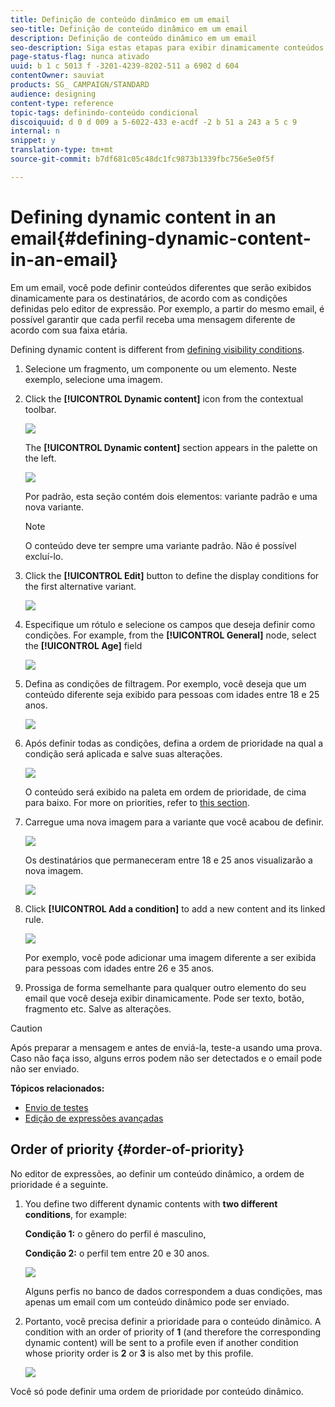 ```yaml
---
title: Definição de conteúdo dinâmico em um email
seo-title: Definição de conteúdo dinâmico em um email
description: Definição de conteúdo dinâmico em um email
seo-description: Siga estas etapas para exibir dinamicamente conteúdos diferentes em um e-mail de acordo com as condições definidas pelo editor de expressões do Adobe Campaign.
page-status-flag: nunca ativado
uuid: b 1 c 5013 f -3201-4239-8202-511 a 6902 d 604
contentOwner: sauviat
products: SG_ CAMPAIGN/STANDARD
audience: designing
content-type: reference
topic-tags: definindo-conteúdo condicional
discoiquuid: d 0 d 009 a 5-6022-433 e-acdf -2 b 51 a 243 a 5 c 9
internal: n
snippet: y
translation-type: tm+mt
source-git-commit: b7df681c05c48dc1fc9873b1339fbc756e5e0f5f

---
```



# Defining dynamic content in an email{#defining-dynamic-content-in-an-email}

Em um email, você pode definir conteúdos diferentes que serão exibidos dinamicamente para os destinatários, de acordo com as condições definidas pelo editor de expressão. Por exemplo, a partir do mesmo email, é possível garantir que cada perfil receba uma mensagem diferente de acordo com sua faixa etária.

Defining dynamic content is different from [defining visibility conditions](../../designing/using/defining-a-visibility-condition.md).

1. Selecione um fragmento, um componente ou um elemento. Neste exemplo, selecione uma imagem.
1. Click the **[!UICONTROL Dynamic content]** icon from the contextual toolbar.

   ![](assets/dynamic_content_2.png)

   The **[!UICONTROL Dynamic content]** section appears in the palette on the left.

   ![](assets/dynamic_content_3.png)

   Por padrão, esta seção contém dois elementos: variante padrão e uma nova variante.

   >[!NOTE]
   >
   >O conteúdo deve ter sempre uma variante padrão. Não é possível excluí-lo.

1. Click the **[!UICONTROL Edit]** button to define the display conditions for the first alternative variant.

   ![](assets/dynamic_content_4.png)

1. Especifique um rótulo e selecione os campos que deseja definir como condições. For example, from the **[!UICONTROL General]** node, select the **[!UICONTROL Age]** field

   ![](assets/dynamic_content_5.png)

1. Defina as condições de filtragem. Por exemplo, você deseja que um conteúdo diferente seja exibido para pessoas com idades entre 18 e 25 anos.

   ![](assets/dynamic_content_6.png)

1. Após definir todas as condições, defina a ordem de prioridade na qual a condição será aplicada e salve suas alterações.

   ![](assets/dynamic_content_7.png)

   O conteúdo será exibido na paleta em ordem de prioridade, de cima para baixo. For more on priorities, refer to [this section](../../designing/using/defining-dynamic-content-in-an-email.md#order-of-priority).

1. Carregue uma nova imagem para a variante que você acabou de definir.

   ![](assets/dynamic_content_8.png)

   Os destinatários que permaneceram entre 18 e 25 anos visualizarão a nova imagem.

   ![](assets/dynamic_content_10.png)

1. Click **[!UICONTROL Add a condition]** to add a new content and its linked rule.

   ![](assets/dynamic_content_9.png)

   Por exemplo, você pode adicionar uma imagem diferente a ser exibida para pessoas com idades entre 26 e 35 anos.

1. Prossiga de forma semelhante para qualquer outro elemento do seu email que você deseja exibir dinamicamente. Pode ser texto, botão, fragmento etc. Salve as alterações.

>[!CAUTION]
>
>Após preparar a mensagem e antes de enviá-la, teste-a usando uma prova. Caso não faça isso, alguns erros podem não ser detectados e o email pode não ser enviado.

**Tópicos relacionados:**

* [Envio de testes](../../sending/using/managing-test-profiles-and-sending-proofs.md#sending-proofs)
* [Edição de expressões avançadas](../../automating/using/editing-queries.md#about-query-editor)

## Order of priority {#order-of-priority}

No editor de expressões, ao definir um conteúdo dinâmico, a ordem de prioridade é a seguinte.

1. You define two different dynamic contents with **two different conditions**, for example:

   **Condição 1:** o gênero do perfil é masculino,

   **Condição 2:** o perfil tem entre 20 e 30 anos.

   ![](assets/delivery_content_61.png)

   Alguns perfis no banco de dados correspondem a duas condições, mas apenas um email com um conteúdo dinâmico pode ser enviado.

1. Portanto, você precisa definir a prioridade para o conteúdo dinâmico. A condition with an order of priority of **1** (and therefore the corresponding dynamic content) will be sent to a profile even if another condition whose priority order is **2** or **3** is also met by this profile.

   ![](assets/delivery_content_62.png)

Você só pode definir uma ordem de prioridade por conteúdo dinâmico.
